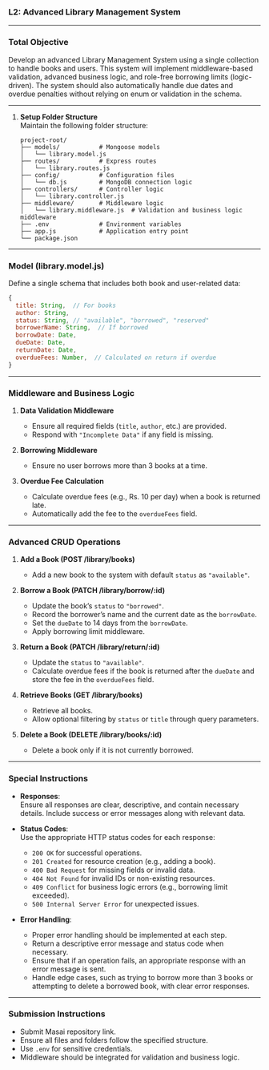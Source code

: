 ### **L2: Advanced Library Management System**

---

### **Total Objective**

Develop an advanced Library Management System using a single collection to handle books and users. This system will implement middleware-based validation, advanced business logic, and role-free borrowing limits (logic-driven). The system should also automatically handle due dates and overdue penalties without relying on enum or validation in the schema.

---

1. **Setup Folder Structure**  
   Maintain the following folder structure:
   ```
   project-root/
   ├── models/           # Mongoose models
   │   └── library.model.js
   ├── routes/           # Express routes
   │   └── library.routes.js
   ├── config/           # Configuration files
   │   └── db.js         # MongoDB connection logic
   ├── controllers/      # Controller logic
   │   └── library.controller.js
   ├── middleware/       # Middleware logic
   │   └── library.middleware.js  # Validation and business logic middleware
   ├── .env              # Environment variables
   ├── app.js            # Application entry point
   └── package.json
   ```

---

### **Model (library.model.js)**

Define a single schema that includes both book and user-related data:

```javascript
{
  title: String,  // For books
  author: String,
  status: String, // "available", "borrowed", "reserved"
  borrowerName: String,  // If borrowed
  borrowDate: Date,
  dueDate: Date,
  returnDate: Date,
  overdueFees: Number,  // Calculated on return if overdue
}
```

---

### **Middleware and Business Logic**

1. **Data Validation Middleware**

   - Ensure all required fields (`title`, `author`, etc.) are provided.
   - Respond with `"Incomplete Data"` if any field is missing.

2. **Borrowing Middleware**

   - Ensure no user borrows more than 3 books at a time.

3. **Overdue Fee Calculation**
   - Calculate overdue fees (e.g., Rs. 10 per day) when a book is returned late.
   - Automatically add the fee to the `overdueFees` field.

---

### **Advanced CRUD Operations**

1. **Add a Book (POST /library/books)**

   - Add a new book to the system with default `status` as `"available"`.

2. **Borrow a Book (PATCH /library/borrow/:id)**

   - Update the book’s `status` to `"borrowed"`.
   - Record the borrower’s name and the current date as the `borrowDate`.
   - Set the `dueDate` to 14 days from the `borrowDate`.
   - Apply borrowing limit middleware.

3. **Return a Book (PATCH /library/return/:id)**

   - Update the `status` to `"available"`.
   - Calculate overdue fees if the book is returned after the `dueDate` and store the fee in the `overdueFees` field.

4. **Retrieve Books (GET /library/books)**

   - Retrieve all books.
   - Allow optional filtering by `status` or `title` through query parameters.

5. **Delete a Book (DELETE /library/books/:id)**
   - Delete a book only if it is not currently borrowed.

---

### **Special Instructions**

- **Responses**:  
  Ensure all responses are clear, descriptive, and contain necessary details. Include success or error messages along with relevant data.

- **Status Codes**:  
  Use the appropriate HTTP status codes for each response:

  - `200 OK` for successful operations.
  - `201 Created` for resource creation (e.g., adding a book).
  - `400 Bad Request` for missing fields or invalid data.
  - `404 Not Found` for invalid IDs or non-existing resources.
  - `409 Conflict` for business logic errors (e.g., borrowing limit exceeded).
  - `500 Internal Server Error` for unexpected issues.

- **Error Handling**:
  - Proper error handling should be implemented at each step.
  - Return a descriptive error message and status code when necessary.
  - Ensure that if an operation fails, an appropriate response with an error message is sent.
  - Handle edge cases, such as trying to borrow more than 3 books or attempting to delete a borrowed book, with clear error responses.

---

### **Submission Instructions**

- Submit Masai repository link.
- Ensure all files and folders follow the specified structure.
- Use `.env` for sensitive credentials.
- Middleware should be integrated for validation and business logic.
